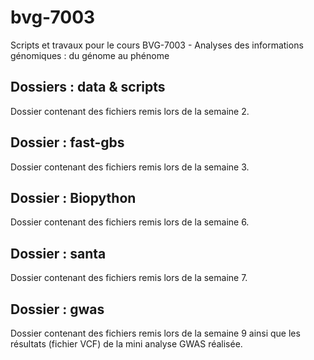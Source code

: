 # bvg-7003
Scripts et travaux pour le cours BVG-7003 - Analyses des informations génomiques : du génome au phénome

## Dossiers : data & scripts
Dossier contenant des fichiers remis lors de la semaine 2.

## Dossier : fast-gbs
Dossier contenant des fichiers remis lors de la semaine 3.

## Dossier : Biopython
Dossier contenant des fichiers remis lors de la semaine 6.

## Dossier : santa
Dossier contenant des fichiers remis lors de la semaine 7.

## Dossier : gwas
Dossier contenant des fichiers remis lors de la semaine 9 ainsi que les résultats (fichier VCF) de la mini analyse GWAS réalisée.
